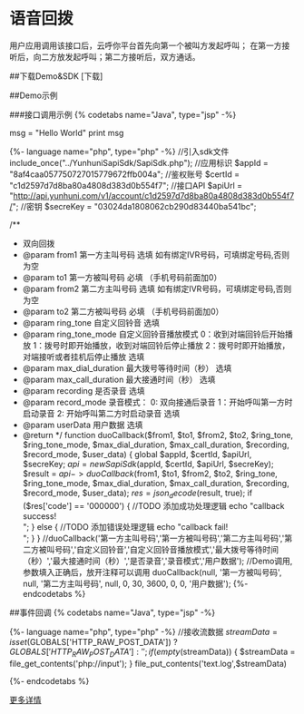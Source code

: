 
# 语音回拨
用户应用调用该接口后，云呼你平台首先向第一个被叫方发起呼叫；
在第一方接听后，向二方放发起呼叫；第二方接听后，双方通话。


##下载Demo&SDK
[下载]

##Demo示例

###接口调用示例
{% codetabs name="Java", type="jsp" -%}

msg = "Hello World"
print msg

{%- language name="php", type="php" -%}
//引入sdk文件
include_once("../YunhuniSapiSdk/SapiSdk.php");
//应用标识
$appId = "8af4caa057750727015779672ffb004a";
//鉴权账号
$certId = "c1d2597d7d8ba80a4808d383d0b554f7";
//接口API
$apiUrl = "http://api.yunhuni.com/v1/account/c1d2597d7d8ba80a4808d383d0b554f7/";
//密钥
$secreKey = "03024da1808062cb290d83440ba541bc";
    
/**
 * 双向回拨
 * @param from1 第一方主叫号码 选填 如有绑定IVR号码，可填绑定号码,否则为空
 * @param to1 第一方被叫号码 必填 （手机号码前面加0）
 * @param from2 第二方主叫号码 选填 如有绑定IVR号码，可填绑定号码,否则为空
 * @param to2 第二方被叫号码 必填 （手机号码前面加0）
 * @param ring_tone 自定义回铃音 选填
 * @param ring_tone_mode 自定义回铃音播放模式 0：收到对端回铃后开始播放 1：拨号时即开始播放，收到对端回铃后停止播放 2：拨号时即开始播放，对端接听或者挂机后停止播放 选填
 * @param max_dial_duration 最大拨号等待时间（秒） 选填
 * @param max_call_duration 最大接通时间（秒） 选填
 * @param recording 是否录音 选填
 * @param record_mode 录音模式： 0: 双向接通后录音 1：开始呼叫第一方时启动录音 2: 开始呼叫第二方时启动录音 选填
 * @param userData 用户数据 选填
 * @return
 */
function duoCallback($from1, $to1, $from2, $to2, $ring_tone, $ring_tone_mode, $max_dial_duration, $max_call_duration, $recording, $record_mode, $user_data)
{
    global $appId, $certId, $apiUrl, $secreKey;
    $api = new SapiSdk($appId, $certId, $apiUrl, $secreKey);
    $result = $api->duoCallback($from1, $to1, $from2, $to2, $ring_tone, $ring_tone_mode, $max_dial_duration, $max_call_duration, $recording, $record_mode, $user_data);
    $res = json_decode($result, true);
    if ($res['code'] == '000000') {
        //TODO 添加成功处理逻辑
        echo "callback success!<br>";
    } else {
        //TODO 添加错误处理逻辑
        echo "callback fail!<br>";
    }
}
//duoCallback('第一方主叫号码','第一方被叫号码','第二方主叫号码','第二方被叫号码','自定义回铃音','自定义回铃音播放模式','最大拨号等待时间（秒）','最大接通时间（秒）','是否录音','录音模式','用户数据');
//Demo调用,参数填入正确后，放开注释可以调用
duoCallback(null, '第一方被叫号码', null, '第二方主叫号码', null, 0, 30, 3600, 0, 0, '用户数据');
{%- endcodetabs %}

##事件回调
{% codetabs name="Java", type="jsp" -%}

{%- language name="php", type="php" -%}
    //接收流数据
    $streamData = isset($GLOBALS['HTTP_RAW_POST_DATA']) ? $GLOBALS['HTTP_RAW_POST_DATA'] : '';
    if (empty($streamData)) {
        $streamData = file_get_contents('php://input');
    }
    file_put_contents('text.log',$streamData)
    
{%- endcodetabs %}

[更多详情](http://yunhuni.com/)